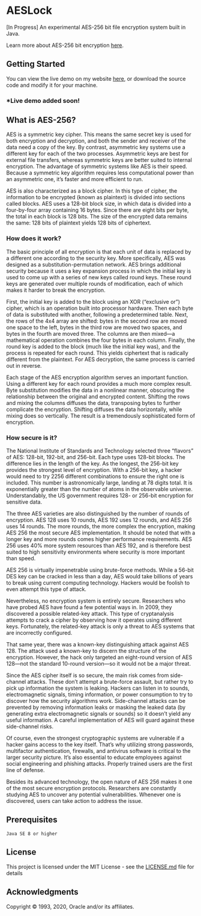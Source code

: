 # AESLock

[In Progress] An experimental AES-256 bit file encryption system built in Java.

Learn more about AES-256 bit encryption [here](https://en.wikipedia.org/wiki/Advanced_Encryption_Standard).

## Getting Started

You can view the live demo on my website [here](https://jtrpan.azurewebsites.net), or download the source code and modify it for your machine.

### *Live demo added soon!


## What is AES-256?

AES is a symmetric key cipher. This means the same secret key is used for both encryption and decryption, and both the sender and receiver of the data need a copy of the key. By contrast, asymmetric key systems use a different key for each of the two processes. Asymmetric keys are best for external file transfers, whereas symmetric keys are better suited to internal encryption. The advantage of symmetric systems like AES is their speed. Because a symmetric key algorithm requires less computational power than an asymmetric one, it’s faster and more efficient to run. 

AES is also characterized as a block cipher. In this type of cipher, the information to be encrypted (known as plaintext) is divided into sections called blocks. AES uses a 128-bit block size, in which data is divided into a four-by-four array containing 16 bytes. Since there are eight bits per byte, the total in each block is 128 bits. The size of the encrypted data remains the same: 128 bits of plaintext yields 128 bits of ciphertext. 

### How does it work?

The basic principle of all encryption is that each unit of data is replaced by a different one according to the security key. More specifically, AES was designed as a substitution-permutation network. AES brings additional security because it uses a key expansion process in which the initial key is used to come up with a series of new keys called round keys. These round keys are generated over multiple rounds of modification, each of which makes it harder to break the encryption. 

First, the initial key is added to the block using an XOR (“exclusive or”) cipher, which is an operation built into processor hardware. Then each byte of data is substituted with another, following a predetermined table. Next, the rows of the 4x4 array are shifted: bytes in the second row are moved one space to the left, bytes in the third row are moved two spaces, and bytes in the fourth are moved three. The columns are then mixed—a mathematical operation combines the four bytes in each column. Finally, the round key is added to the block (much like the initial key was), and the process is repeated for each round. This yields ciphertext that is radically different from the plaintext. For AES decryption, the same process is carried out in reverse. 

Each stage of the AES encryption algorithm serves an important function. Using a different key for each round provides a much more complex result. Byte substitution modifies the data in a nonlinear manner, obscuring the relationship between the original and encrypted content. Shifting the rows and mixing the columns diffuses the data, transposing bytes to further complicate the encryption. Shifting diffuses the data horizontally, while mixing does so vertically. The result is a tremendously sophisticated form of encryption. 

### How secure is it?

The National Institute of Standards and Technology selected three “flavors” of AES: 128-bit, 192-bit, and 256-bit. Each type uses 128-bit blocks. The difference lies in the length of the key. As the longest, the 256-bit key provides the strongest level of encryption. With a 256-bit key, a hacker would need to try 2256 different combinations to ensure the right one is included. This number is astronomically large, landing at 78 digits total. It is exponentially greater than the number of atoms in the observable universe. Understandably, the US government requires 128- or 256-bit encryption for sensitive data. 

The three AES varieties are also distinguished by the number of rounds of encryption. AES 128 uses 10 rounds, AES 192 uses 12 rounds, and AES 256 uses 14 rounds. The more rounds, the more complex the encryption, making AES 256 the most secure AES implementation. It should be noted that with a longer key and more rounds comes higher performance requirements. AES 256 uses 40% more system resources than AES 192, and is therefore best suited to high sensitivity environments where security is more important than speed. 

AES 256 is virtually impenetrable using brute-force methods. While a 56-bit DES key can be cracked in less than a day, AES would take billions of years to break using current computing technology. Hackers would be foolish to even attempt this type of attack. 

Nevertheless, no encryption system is entirely secure. Researchers who have probed AES have found a few potential ways in. In 2009, they discovered a possible related-key attack. This type of cryptanalysis attempts to crack a cipher by observing how it operates using different keys. Fortunately, the related-key attack is only a threat to AES systems that are incorrectly configured. 

That same year, there was a known-key distinguishing attack against AES 128. The attack used a known-key to discern the structure of the encryption. However, the hack only targeted an eight-round version of AES 128—not the standard 10-round version—so it would not be a major threat.

Since the AES cipher itself is so secure, the main risk comes from side-channel attacks. These don’t attempt a brute-force assault, but rather try to pick up information the system is leaking. Hackers can listen in to sounds, electromagnetic signals, timing information, or power consumption to try to discover how the security algorithms work. Side-channel attacks can be prevented by removing information leaks or masking the leaked data (by generating extra electromagnetic signals or sounds) so it doesn’t yield any useful information. A careful implementation of AES will guard against these side-channel risks. 

Of course, even the strongest cryptographic systems are vulnerable if a hacker gains access to the key itself. That’s why utilizing strong passwords, multifactor authentication, firewalls, and antivirus software is critical to the larger security picture. It’s also essential to educate employees against social engineering and phishing attacks. Properly trained users are the first line of defense. 

Besides its advanced technology, the open nature of AES 256 makes it one of the most secure encryption protocols. Researchers are constantly studying AES to uncover any potential vulnerabilities. Whenever one is discovered, users can take action to address the issue. 

## Prerequisites

```
Java SE 8 or higher
```

## License

This project is licensed under the MIT License - see the [LICENSE.md](LICENSE.md) file for details

## Acknowledgments

Copyright © 1993, 2020, Oracle and/or its affiliates.
